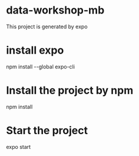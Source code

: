 # data-workshop-mb

This project is generated by expo

# install expo

npm install --global expo-cli

# Install the project by npm

npm install

# Start the project

expo start
